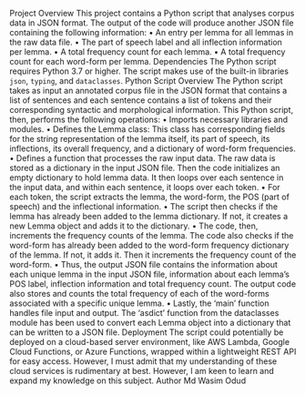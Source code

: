 Project Overview
This project contains a Python script that analyses corpus data in JSON format. The output of the code will produce another JSON file containing the following information:
•	An entry per lemma for all lemmas in the raw data file.
•	The part of speech label and all inflection information per lemma.
•	A total frequency count for each lemma.
•	A total frequency count for each word-form per lemma.
Dependencies
The Python script requires Python 3.7 or higher. The script makes use of the built-in libraries `json`, `typing`, and `dataclasses`. 
Python Script Overview
The Python script takes as input an annotated corpus file in the JSON format that contains a list of sentences and each sentence contains a list of tokens and their corresponding syntactic and morphological information. This Python script, then, performs the following operations:
•	Imports necessary libraries and modules.
•	Defines the Lemma class: This class has corresponding fields for the string representation of the lemma itself, its part of speech, its inflections, its overall frequency, and a dictionary of word-form frequencies.
•	Defines a function that processes the raw input data. The raw data is stored as a dictionary in the input JSON file. Then the code initializes an empty dictionary to hold lemma data. It then loops over each sentence in the input data, and within each sentence, it loops over each token.
•	For each token, the script extracts the lemma, the word-form, the POS (part of speech) and the inflectional information.
•	The script then checks if the lemma has already been added to the lemma dictionary. If not, it creates a new Lemma object and adds it to the dictionary.
•	The code, then, increments the frequency counts of the lemma. The code also checks if the word-form has already been added to the word-form frequency dictionary of the lemma. If not, it adds it. Then it increments the frequency count of the word-form.
•	Thus, the output JSON file contains the information about each unique lemma in the input JSON file, information about each lemma’s POS label, inflection information and total frequency count. The output code also stores and counts the total frequency of each of the word-forms associated with a specific unique lemma.
•	Lastly, the ‘main’ function handles file input and output. The ‘asdict’ function from the dataclasses module has been used to convert each Lemma object into a dictionary that can be written to a JSON file.
Deployment
The script could potentially be deployed on a cloud-based server environment, like AWS Lambda, Google Cloud Functions, or Azure Functions, wrapped within a lightweight REST API for easy access. However, I must admit that my understanding of these cloud services is rudimentary at best. However, I am keen to learn and expand my knowledge on this subject.
Author
Md Wasim Odud

